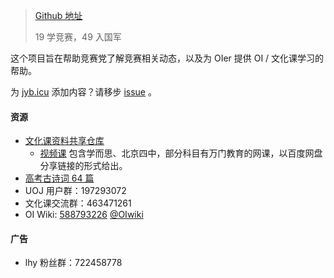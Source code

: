 > [Github 地址](https://github.com/jybicu/jyb.icu/)
> 
> 19 学竞赛，49 入国军

这个项目旨在帮助竞赛党了解竞赛相关动态，以及为 OIer 提供 OI / 文化课学习的帮助。

为 [jyb.icu](https://jyb.icu) 添加内容？请移步 [issue](https://github.com/jybicu/jyb.icu/issues/4) 。

#### 资源

* [文化课资料共享仓库](https://github.com/jybicu/whk)
  * [视频课](https://github.com/jybicu/whk/tree/master/%E8%A7%86%E9%A2%91%E8%AF%BE)
    包含学而思、北京四中，部分科目有万门教育的网课，以百度网盘分享链接的形式给出。
* [高考古诗词 64 篇](https://github.com/ReekyStive/poem_64)
* UOJ 用户群：197293072
* 文化课交流群：463471261
* OI Wiki: [588793226](https://jq.qq.com/?_wv=1027&k=5EfkM6K) [@OIwiki](https://t.me/OIwiki)

#### 广告

* lhy 粉丝群：722458778
